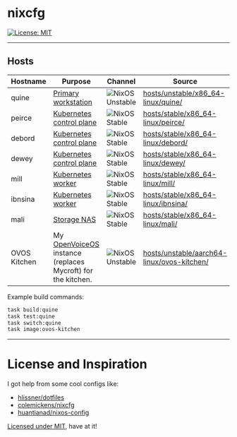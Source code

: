 # nixcfg
[![License: MIT](https://img.shields.io/badge/License-MIT-yellow.svg)](https://opensource.org/licenses/MIT)

---

## Hosts

| Hostname     | Purpose                                                             | Channel                     | Source                                                                                     |
|--------------|---------------------------------------------------------------------|-----------------------------|--------------------------------------------------------------------------------------------|
| quine        | [Primary workstation][workstation]                                  | ![NixOS Unstable][unstable] | [hosts/unstable/x86_64-linux/quine/](./hosts/unstable/x86_64-linux/quine/)                 |
| peirce       | [Kubernetes control plane][home-ops]                                | ![NixOS Stable][stable]     | [hosts/stable/x86_64-linux/peirce/](./hosts/stable/x86_64-linux/peirce/)                   |
| debord       | [Kubernetes control plane][home-ops]                                | ![NixOS Stable][stable]     | [hosts/stable/x86_64-linux/debord/](./hosts/stable/x86_64-linux/debord/)                   |
| dewey        | [Kubernetes control plane][home-ops]                                | ![NixOS Stable][stable]     | [hosts/stable/x86_64-linux/dewey/](./hosts/stable/x86_64-linux/dewey/)                     |
| mill         | [Kubernetes worker][home-ops]                                       | ![NixOS Stable][stable]     | [hosts/stable/x86_64-linux/mill/](./hosts/stable/x86_64-linux/mill/)                       |
| ibnsina      | [Kubernetes worker][home-ops]                                       | ![NixOS Stable][stable]     | [hosts/stable/x86_64-linux/ibnsina/](./hosts/stable/x86_64-linux/ibnsina/)                 |
| mali         | [Storage NAS][NAS]                                                  | ![NixOS Stable][stable]     | [hosts/stable/x86_64-linux/mali/](./hosts/stable/x86_64-linux/mali/)                       |
| OVOS Kitchen | My [OpenVoiceOS][ovos] instance (replaces Mycroft) for the kitchen. | ![NixOS Unstable][unstable] | [hosts/unstable/aarch64-linux/ovos-kitchen/](./hosts/unstable/aarch64-linux/ovos-kitchen/) |


Example build commands:

```sh
task build:quine
task test:quine
task switch:quine
task image:ovos-kitchen
```

---

# License and Inspiration


I got help from some cool configs like:

* [hlissner/dotfiles](https://github.com/hlissner/dotfiles)
* [colemickens/nixcfg](https://github.com/colemickens/nixcfg)
* [huantianad/nixos-config](https://github.com/huantianad/nixos-config)


[Licensed under MIT](./LICENSE), have at it!


[ovos]: https://github.com/OpenVoiceOS/
[unstable]: https://img.shields.io/badge/NixOS-unstable-blue.svg?style=flat-square&logo=NixOS&logoColor=white
[stable]: https://img.shields.io/badge/NixOS-stable-green.svg?style=flat-square&logo=NixOS&logoColor=white
[NAS]: https://notes.binaryelysium.com/HomeOps/NAS/
[workstation]: https://notes.binaryelysium.com/HomeOps/PrimaryWorkstation/
[home-ops]: https://notes.binaryelysium.com/HomeOps/
[home-ops-git]: https://github.com/ramblurr/home-ops
